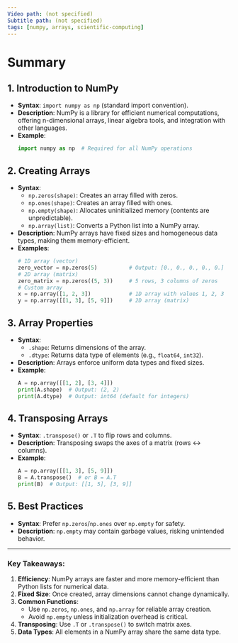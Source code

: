 ```yaml
---
Video path: (not specified)  
Subtitle path: (not specified)  
tags: [numpy, arrays, scientific-computing]  
---
```


# Summary

## 1. **Introduction to NumPy**  
   - **Syntax**: `import numpy as np` (standard import convention).  
   - **Description**: NumPy is a library for efficient numerical computations, offering n-dimensional arrays, linear algebra tools, and integration with other languages.  
   - **Example**:  
     ```python  
     import numpy as np  # Required for all NumPy operations  
     ```

## 2. **Creating Arrays**  
   - **Syntax**:  
     - `np.zeros(shape)`: Creates an array filled with zeros.  
     - `np.ones(shape)`: Creates an array filled with ones.  
     - `np.empty(shape)`: Allocates uninitialized memory (contents are unpredictable).  
     - `np.array(list)`: Converts a Python list into a NumPy array.  
   - **Description**: NumPy arrays have fixed sizes and homogeneous data types, making them memory-efficient.  
   - **Examples**:  
     ```python  
     # 1D array (vector)  
     zero_vector = np.zeros(5)          # Output: [0., 0., 0., 0., 0.]  
     # 2D array (matrix)  
     zero_matrix = np.zeros((5, 3))     # 5 rows, 3 columns of zeros  
     # Custom array  
     x = np.array([1, 2, 3])            # 1D array with values 1, 2, 3  
     y = np.array([[1, 3], [5, 9]])     # 2D array (matrix)  
     ```

## 3. **Array Properties**  
   - **Syntax**:  
     - `.shape`: Returns dimensions of the array.  
     - `.dtype`: Returns data type of elements (e.g., `float64`, `int32`).  
   - **Description**: Arrays enforce uniform data types and fixed sizes.  
   - **Example**:  
     ```python  
     A = np.array([[1, 2], [3, 4]])  
     print(A.shape)  # Output: (2, 2)  
     print(A.dtype)  # Output: int64 (default for integers)  
     ```

## 4. **Transposing Arrays**  
   - **Syntax**: `.transpose()` or `.T` to flip rows and columns.  
   - **Description**: Transposing swaps the axes of a matrix (rows ↔ columns).  
   - **Example**:  
     ```python  
     A = np.array([[1, 3], [5, 9]])  
     B = A.transpose()  # or B = A.T  
     print(B)  # Output: [[1, 5], [3, 9]]  
     ```

## 5. **Best Practices**  
   - **Syntax**: Prefer `np.zeros`/`np.ones` over `np.empty` for safety.  
   - **Description**: `np.empty` may contain garbage values, risking unintended behavior.  

---

### Key Takeaways:  
1. **Efficiency**: NumPy arrays are faster and more memory-efficient than Python lists for numerical data.  
2. **Fixed Size**: Once created, array dimensions cannot change dynamically.  
3. **Common Functions**:  
   - Use `np.zeros`, `np.ones`, and `np.array` for reliable array creation.  
   - Avoid `np.empty` unless initialization overhead is critical.  
4. **Transposing**: Use `.T` or `.transpose()` to switch matrix axes.  
5. **Data Types**: All elements in a NumPy array share the same data type.  